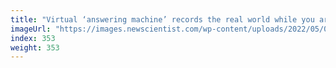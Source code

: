 ```yaml
---
title: "Virtual ‘answering machine’ records the real world while you are in VR"
imageUrl: "https://images.newscientist.com/wp-content/uploads/2022/05/05135158/SEI_102180677.jpg?width=600"
index: 353
weight: 353
---
```

